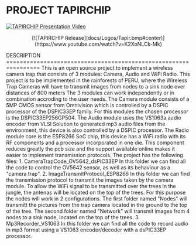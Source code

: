 PROJECT TAPIRCHIP 
================================================================

[![TAPIRCHIP Presentation Video](https://macondomomments.files.wordpress.com/2014/09/dsc00289.jpg)](https://www.youtube.com/watch?v=K2XoNLCk-Mk)
<p align="center">
	[![TAPIRCHIP Release](docs/Logos/Tapir.bmp#center)](https://www.youtube.com/watch?v=K2XoNLCk-Mk)
</p>
DESCRIPTION
================================================================
This is an open source project to implement a wireless camera trap that consists of 3 modules: Camera, Audio and WiFi Radio.
This project is to be implemented in the rainforests of PERU, where the Wireless Trap Cameras will have to transmit images from nodes to a sink node over distances of 800 meters
The 3 modules can work independently or in combination accroding to the user needs.
The Camera module consists of a 5MP CMOS sensor from Omnivision which is controlled by a DSPIC processor of the DSPIC33EP family.
For this modules the chosen processor is the DSPIC33EP256GP504.
The Audio module uses the VS1063a audio encoder from VLSI Solution to generated mp3 audio files from the environment, this device is also controlled by a DSPIC processor.
The Radio module core is the ESP8266 SoC chip, this device has a WiFi radio with its RF components and a processor incorporated in one die. This component reduces greatly the pcb size and the support available online makes it easier to implement transmission protocols.
The project has the following  files:
1. CameraTrapCode_OV5642_dsPIC33EP
In this folder we can find all the code to control the OV5642 sensor, as well as its behaviour as a "camera trap".
2. ImageTransmitProtocol_ESP8266
In this folder we can find the transmission protocol to transmit the images taken by the camera module.
To allow the WiFi signal to be transmitted over the trees in the jungle, the antenas will be located on the top of the trees.
For this purpose the nodes will work in 2 configurations. The first folder named "Nodes" will transmitt the pictures from the trap camera located in the ground to the top of the tree.
The second folder named "Network" will transmit images from 4 nodes to a sink node, located on the top of the trees.
3. Mp3Recorder_VS1063
In this folder we can find all the code to record audio in mp3 format using a VS1063 encoder/decoder with a dsPIC33EP processor.